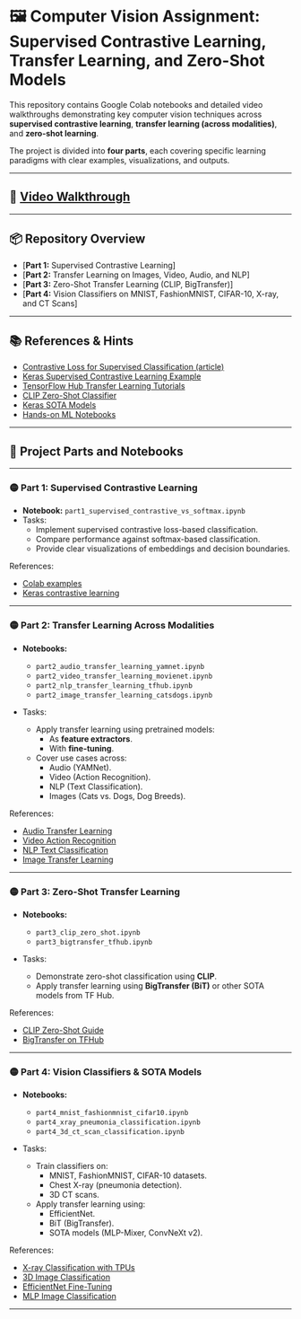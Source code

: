 # 🖼️ Computer Vision Assignment: Supervised Contrastive Learning, Transfer Learning, and Zero-Shot Models

This repository contains Google Colab notebooks and detailed video walkthroughs demonstrating key computer vision techniques across **supervised contrastive learning**, **transfer learning (across modalities)**, and **zero-shot learning**.

The project is divided into **four parts**, each covering specific learning paradigms with clear examples, visualizations, and outputs.

---
## 🎥 [Video Walkthrough](youtube.com)
---

## 📦 Repository Overview

- [**Part 1:** Supervised Contrastive Learning]
- [**Part 2:** Transfer Learning on Images, Video, Audio, and NLP]
- [**Part 3:** Zero-Shot Transfer Learning (CLIP, BigTransfer)]
- [**Part 4:** Vision Classifiers on MNIST, FashionMNIST, CIFAR-10, X-ray, and CT Scans]

---

## 📚 References & Hints

- [Contrastive Loss for Supervised Classification (article)](https://towardsdatascience.com/contrastive-loss-for-supervised-classification-224ae35692e7)  
- [Keras Supervised Contrastive Learning Example](https://keras.io/examples/vision/supervised-contrastive-learning)  
- [TensorFlow Hub Transfer Learning Tutorials](https://amitness.com/2020/02/tensorflow-hub-for-transfer-learning)  
- [CLIP Zero-Shot Classifier](https://towardsdatascience.com/how-to-try-clip-openais-zero-shot-image-classifier-439d75a34d6b)  
- [Keras SOTA Models](https://keras.io/examples/vision/bit)  
- [Hands-on ML Notebooks](https://github.com/ageron/handson-ml3/blob/main/14_deep_computer_vision_with_cnns.ipynb)

---

## 🚀 Project Parts and Notebooks

---

### 🟡 **Part 1: Supervised Contrastive Learning**

- **Notebook:** `part1_supervised_contrastive_vs_softmax.ipynb`
- Tasks:
  - Implement supervised contrastive loss-based classification.
  - Compare performance against softmax-based classification.
  - Provide clear visualizations of embeddings and decision boundaries.

References:
- [Colab examples](https://docs.google.com/presentation/d/1UxtHDwjViC7VpSb0zB-kajGQ-TwznQmc-7LsbHRfO3s/edit#slide=id.gcdc5f16e5b_20_5)
- [Keras contrastive learning](https://keras.io/examples/vision/supervised-contrastive-learning)

---

### 🟡 **Part 2: Transfer Learning Across Modalities**

- **Notebooks:**  
  - `part2_audio_transfer_learning_yamnet.ipynb`  
  - `part2_video_transfer_learning_movienet.ipynb`  
  - `part2_nlp_transfer_learning_tfhub.ipynb`  
  - `part2_image_transfer_learning_catsdogs.ipynb`

- Tasks:
  - Apply transfer learning using pretrained models:
    - As **feature extractors**.
    - With **fine-tuning**.
  - Cover use cases across:
    - Audio (YAMNet).
    - Video (Action Recognition).
    - NLP (Text Classification).
    - Images (Cats vs. Dogs, Dog Breeds).

References:
- [Audio Transfer Learning](https://blog.tensorflow.org/2021/03/transfer-learning-for-audio-data-with-yamnet.html)
- [Video Action Recognition](https://www.tensorflow.org/hub/tutorials/action_recognition_with_tf_hub)
- [NLP Text Classification](https://www.tensorflow.org/hub/tutorials/tf2_text_classification)
- [Image Transfer Learning](https://www.tensorflow.org/tutorials/images/transfer_learning)

---

### 🟡 **Part 3: Zero-Shot Transfer Learning**

- **Notebooks:**  
  - `part3_clip_zero_shot.ipynb`  
  - `part3_bigtransfer_tfhub.ipynb`

- Tasks:
  - Demonstrate zero-shot classification using **CLIP**.
  - Apply transfer learning using **BigTransfer (BiT)** or other SOTA models from TF Hub.

References:
- [CLIP Zero-Shot Guide](https://towardsdatascience.com/how-to-try-clip-openais-zero-shot-image-classifier-439d75a34d6b)
- [BigTransfer on TFHub](https://keras.io/examples/vision/bit)

---

### 🟡 **Part 4: Vision Classifiers & SOTA Models**

- **Notebooks:**  
  - `part4_mnist_fashionmnist_cifar10.ipynb`  
  - `part4_xray_pneumonia_classification.ipynb`  
  - `part4_3d_ct_scan_classification.ipynb`

- Tasks:
  - Train classifiers on:
    - MNIST, FashionMNIST, CIFAR-10 datasets.
    - Chest X-ray (pneumonia detection).
    - 3D CT scans.
  - Apply transfer learning using:
    - EfficientNet.
    - BiT (BigTransfer).
    - SOTA models (MLP-Mixer, ConvNeXt v2).

References:
- [X-ray Classification with TPUs](https://keras.io/examples/vision/xray_classification_with_tpus)
- [3D Image Classification](https://keras.io/examples/vision/3D_image_classification)
- [EfficientNet Fine-Tuning](https://keras.io/examples/vision/image_classification_efficientnet_fine_tuning)
- [MLP Image Classification](https://keras.io/examples/vision/mlp_image_classification)

---
